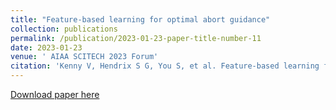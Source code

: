 ```yaml
---
title: "Feature-based learning for optimal abort guidance"
collection: publications
permalink: /publication/2023-01-23-paper-title-number-11
date: 2023-01-23
venue: ' AIAA SCITECH 2023 Forum'
citation: 'Kenny V, Hendrix S G, You S, et al. Feature-based learning for optimal abort guidance[C]//AIAA SCITECH 2023 Forum. 2023: 0302.'
---
```

[Download paper here](http://ChaoyingPei.github.io/files/abort_scitech.pdf)
